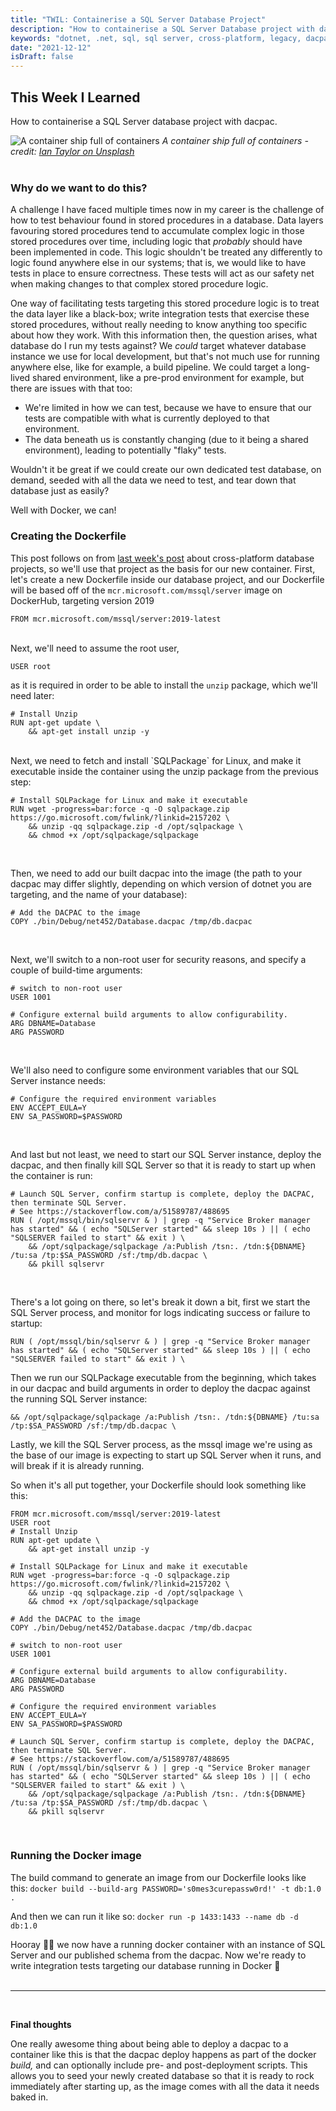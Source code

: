 ```yaml
---
title: "TWIL: Containerise a SQL Server Database Project"
description: "How to containerise a SQL Server Database project with dacpac"
keywords: "dotnet, .net, sql, sql server, cross-platform, legacy, dacpac"
date: "2021-12-12"
isDraft: false
---
```


## This Week I Learned

How to containerise a SQL Server database project with dacpac.

![A container ship full of containers](https://images.unsplash.com/photo-1605745341112-85968b19335b?ixlib=rb-1.2.1&ixid=MnwxMjA3fDB8MHxwaG90by1wYWdlfHx8fGVufDB8fHx8&auto=format&fit=crop&w=1742&q=80 "A container ship full of containers")
_A container ship full of containers - credit: [Ian Taylor on Unsplash](https://unsplash.com/@carrier_lost)_
<br /><br />

### Why do we want to do this?

A challenge I have faced multiple times now in my career is the challenge of how to test behaviour found in stored procedures in a database. Data layers favouring stored procedures tend to accumulate complex logic in those stored procedures over time, including logic that _probably_ should have been implemented in code. This logic shouldn't be treated any differently to logic found anywhere else in our systems; that is, we would like to have tests in place to ensure correctness. These tests will act as our safety net when making changes to that complex stored procedure logic.

One way of facilitating tests targeting this stored procedure logic is to treat the data layer like a black-box; write integration tests that exercise these stored procedures, without really needing to know anything too specific about how they work. With this information then, the question arises, what database do I run my tests against? We _could_ target whatever database instance we use for local development, but that's not much use for running anywhere else, like for example, a build pipeline. We could target a long-lived shared environment, like a pre-prod environment for example, but there are issues with that too:

-   We're limited in how we can test, because we have to ensure that our tests are compatible with what is currently deployed to that environment.
-   The data beneath us is constantly changing (due to it being a shared environment), leading to potentially "flaky" tests.

Wouldn't it be great if we could create our own dedicated test database, on demand, seeded with all the data we need to test, and tear down that database just as easily?

Well with Docker, we can!

### Creating the Dockerfile

This post follows on from [last week's post](cross-platform-sql-server-database-project) about cross-platform database projects, so we'll use that project as the basis for our new container. First, let's create a new Dockerfile inside our database project, and our Dockerfile will be based off of the `mcr.microsoft.com/mssql/server` image on DockerHub, targeting version 2019

```docker
FROM mcr.microsoft.com/mssql/server:2019-latest
```

<br />
Next, we'll need to assume the root user,

```docker
USER root
```

as it is required in order to be able to install the `unzip` package, which we'll need later:

```docker
# Install Unzip
RUN apt-get update \
    && apt-get install unzip -y
```

<br />
Next, we need to fetch and install `SQLPackage` for Linux, and make it executable inside the container using the unzip package from the previous step:

```docker
# Install SQLPackage for Linux and make it executable
RUN wget -progress=bar:force -q -O sqlpackage.zip https://go.microsoft.com/fwlink/?linkid=2157202 \
    && unzip -qq sqlpackage.zip -d /opt/sqlpackage \
    && chmod +x /opt/sqlpackage/sqlpackage
```

<br />

Then, we need to add our built dacpac into the image (the path to your dacpac may differ slightly, depending on which version of dotnet you are targeting, and the name of your database):

```docker
# Add the DACPAC to the image
COPY ./bin/Debug/net452/Database.dacpac /tmp/db.dacpac
```

<br />

Next, we'll switch to a non-root user for security reasons, and specify a couple of build-time arguments:

```docker
# switch to non-root user
USER 1001

# Configure external build arguments to allow configurability.
ARG DBNAME=Database
ARG PASSWORD
```

<br />

We'll also need to configure some environment variables that our SQL Server instance needs:

```docker
# Configure the required environment variables
ENV ACCEPT_EULA=Y
ENV SA_PASSWORD=$PASSWORD
```

<br />

And last but not least, we need to start our SQL Server instance, deploy the dacpac, and then finally kill SQL Server so that it is ready to start up when the container is run:

```docker
# Launch SQL Server, confirm startup is complete, deploy the DACPAC, then terminate SQL Server.
# See https://stackoverflow.com/a/51589787/488695
RUN ( /opt/mssql/bin/sqlservr & ) | grep -q "Service Broker manager has started" && ( echo "SQLServer started" && sleep 10s ) || ( echo "SQLSERVER failed to start" && exit ) \
    && /opt/sqlpackage/sqlpackage /a:Publish /tsn:. /tdn:${DBNAME} /tu:sa /tp:$SA_PASSWORD /sf:/tmp/db.dacpac \
    && pkill sqlservr
```

<br />

There's a lot going on there, so let's break it down a bit, first we start the SQL Server process, and monitor for logs indicating success or failure to startup:

```docker
RUN ( /opt/mssql/bin/sqlservr & ) | grep -q "Service Broker manager has started" && ( echo "SQLServer started" && sleep 10s ) || ( echo "SQLSERVER failed to start" && exit ) \
```

Then we run our SQLPackage executable from the beginning, which takes in our dacpac and build arguments in order to deploy the dacpac against the running SQL Server instance:

```docker
&& /opt/sqlpackage/sqlpackage /a:Publish /tsn:. /tdn:${DBNAME} /tu:sa /tp:$SA_PASSWORD /sf:/tmp/db.dacpac \
```

Lastly, we kill the SQL Server process, as the mssql image we're using as the base of our image is expecting to start up SQL Server when it runs, and will break if it is already running.

So when it's all put together, your Dockerfile should look something like this:

```docker
FROM mcr.microsoft.com/mssql/server:2019-latest
USER root
# Install Unzip
RUN apt-get update \
    && apt-get install unzip -y

# Install SQLPackage for Linux and make it executable
RUN wget -progress=bar:force -q -O sqlpackage.zip https://go.microsoft.com/fwlink/?linkid=2157202 \
    && unzip -qq sqlpackage.zip -d /opt/sqlpackage \
    && chmod +x /opt/sqlpackage/sqlpackage

# Add the DACPAC to the image
COPY ./bin/Debug/net452/Database.dacpac /tmp/db.dacpac

# switch to non-root user
USER 1001

# Configure external build arguments to allow configurability.
ARG DBNAME=Database
ARG PASSWORD

# Configure the required environment variables
ENV ACCEPT_EULA=Y
ENV SA_PASSWORD=$PASSWORD

# Launch SQL Server, confirm startup is complete, deploy the DACPAC, then terminate SQL Server.
# See https://stackoverflow.com/a/51589787/488695
RUN ( /opt/mssql/bin/sqlservr & ) | grep -q "Service Broker manager has started" && ( echo "SQLServer started" && sleep 10s ) || ( echo "SQLSERVER failed to start" && exit ) \
    && /opt/sqlpackage/sqlpackage /a:Publish /tsn:. /tdn:${DBNAME} /tu:sa /tp:$SA_PASSWORD /sf:/tmp/db.dacpac \
    && pkill sqlservr
```

<br />

### Running the Docker image

The build command to generate an image from our Dockerfile looks like this: `docker build --build-arg PASSWORD='s0mes3curepassw0rd!' -t db:1.0 .`

And then we can run it like so: `docker run -p 1433:1433 --name db -d db:1.0`

Hooray 🎉🎉 we now have a running docker container with an instance of SQL Server and our published schema from the dacpac. Now we're ready to write integration tests targeting our database running in Docker 🙌
<br />
<br />

---

<br />

**Final thoughts**

One really awesome thing about being able to deploy a dacpac to a container like this is that the dacpac deploy happens as part of the docker _build,_ and can optionally include pre- and post-deployment scripts. This allows you to seed your newly created database so that it is ready to rock immediately after starting up, as the image comes with all the data it needs baked in.
